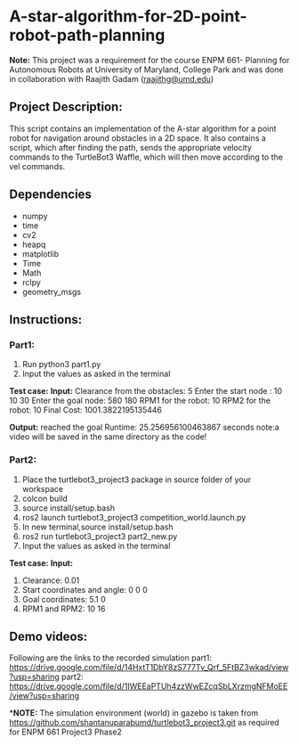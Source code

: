 # A-star-algorithm-for-2D-point-robot-path-planning
**Note:** This project was a requirement for the course ENPM 661- Planning for Autonomous Robots at University of Maryland, College Park and was done in collaboration with Raajith Gadam (raajithg@umd.edu)

## Project Description:
This script contains an implementation of the A-star algorithm for a point robot for navigation around obstacles in a 2D space. It also contains a script, which after finding the path, sends the appropriate velocity commands to the TurtleBot3 Waffle, which will then move according to the vel commands.

## Dependencies 
* numpy
* time
* cv2
* heapq
* matplotlib
* Time
* Math
* rclpy
* geometry_msgs 

## Instructions:

### Part1:
1) Run python3 part1.py
2) Input the values as asked in the terminal

**Test case:**
**Input:**
Clearance from the obstacles: 5
Enter the start node : 10 10 30
Enter the goal node: 580 180
RPM1 for the robot: 10
RPM2 for the robot: 10
Final Cost:  1001.3822195135446

**Output:**
 reached the goal
Runtime: 25.256956100463867 seconds
note:a video will be saved in the same directory as the code!

### Part2:
1. Place the turtlebot3_project3 package in source folder of your workspace
2. colcon build
3. source install/setup.bash
4. ros2 launch turtlebot3_project3 competition_world.launch.py
5. In new terminal,source install/setup.bash
6. ros2 run turtlebot3_project3 part2_new.py
7. Input the values as asked in the terminal

**Test case:**
**Input:**
1. Clearance: 0.01
2. Start coordinates and angle: 0 0 0
3. Goal coordinates: 5.1 0
4. RPM1 and RPM2: 10 16

## Demo videos:
Following are the links to the recorded simulation
part1: https://drive.google.com/file/d/14HxtT1DbY8zS777Tv_Qrf_5FtBZ3wkad/view?usp=sharing
part2: https://drive.google.com/file/d/1IWEEaPTUh4zzWwEZcqSbLXrzmgNFMoEE/view?usp=sharing

***NOTE:** The simulation environment (world) in gazebo is taken from https://github.com/shantanuparabumd/turtlebot3_project3.git as required for ENPM 661 Project3 Phase2



